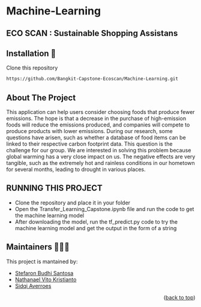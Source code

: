 # Machine-Learning

## ECO SCAN : Sustainable Shopping Assistans
<a name="readme-top"></a>


## Installation 🔨
Clone this repository
```bash
https://github.com/Bangkit-Capstone-Ecoscan/Machine-Learning.git
```

## About The Project

This application can help users consider choosing foods that produce fewer emissions. The hope is that a decrease in the purchase of high-emission foods will reduce the emissions produced, and companies will compete to produce products with lower emissions. During our research, some questions have arisen, such as whether a database of food items can be linked to their respective carbon footprint data. This question is the challenge for our group. We are interested in solving this problem because global warming has a very close impact on us. The negative effects are very tangible, such as the extremely hot and rainless conditions in our hometown for several months, leading to drought in various places.

## RUNNING THIS PROJECT
* Clone the repository and place it in your folder
* Open the Transfer_Learning_Capstone.ipynb file and run the code to get the machine learning model
* After downloading the model, run the tf_predict.py code to try the machine learning model and get the output in the form of a string
  

## Maintainers 🧑‍🤝‍🧑
This project is mantained by:
* [Stefaron Budhi Santosa](https://github.com/Stefaron)
* [Nathanael Vito Kristianto](https://github.com/VitoKa29)
* [Sidqi Averroes](https://github.com/sidqiaverroes)

<p align="right">(<a href="#readme-top">back to top</a>)</p>

